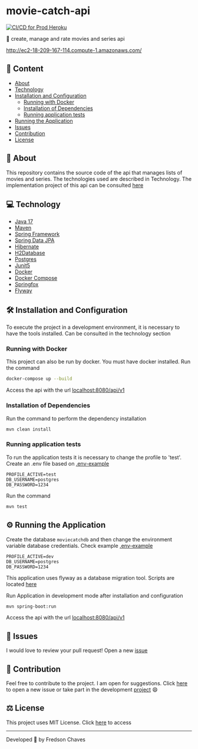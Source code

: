 # movie-catch-api

[![CI/CD for Prod Heroku](https://github.com/fredsonchaves07/movie-catch-api/actions/workflows/prod.yml/badge.svg?branch=main)](https://github.com/fredsonchaves07/movie-catch-api/actions/workflows/prod.yml)

🍿 create, manage and rate movies and series api

http://ec2-18-209-167-114.compute-1.amazonaws.com/

## 📌 Content

- [About](#-about)
- [Technology](#-technology)
- [Installation and Configuration](#%EF%B8%8F-installation-and-configuration)
    - [Running with Docker](#running-with-docker)
    - [Installation of Dependencies](#installation-of-dependencies)
    - [Running application tests](#running-application-tests)
- [Running the Application](#%EF%B8%8F-running-the-application)
- [Issues](#-issues)
- [Contribution](#-contribution)
- [License](#%EF%B8%8F-license)

## 🚀 About

This repository contains the source code of the api that manages lists of movies and series. The technologies used are
described in Technology. The implementation project of this api can be
consulted [here](https://github.com/fredsonchaves07/movie-catch-api/projects/1)

## 💻 Technology

- [Java 17](https://www.java.com/en/)
- [Maven](https://maven.apache.org/)
- [Spring Framework](https://spring.io/)
- [Spring Data JPA](https://spring.io/projects/spring-data-jpa)
- [Hibernate](https://hibernate.org/)
- [H2Database](https://www.h2database.com/html/main.html)
- [Postgres](https://www.postgresql.org/)
- [Junit5](https://junit.org/junit5/)
- [Docker](https://www.docker.com/)
- [Docker Compose](https://docs.docker.com/compose/)
- [Springfox](https://springfox.github.io/springfox/docs/current/)
- [Flyway](https://flywaydb.org/)

## 🛠️ Installation and Configuration

To execute the project in a development environment, it is necessary to have the tools installed. Can be consulted in
the technology section

### Running with Docker

This project can also be run by docker. You must have docker installed.
Run the command

```bash
docker-compose up --build
```

Access the api with the url [localhost:8080/api/v1](localhost:8080/api/v1)

### Installation of Dependencies

Run the command to perform the dependency installation

```bash
mvn clean install
```

### Running application tests

To run the application tests it is necessary to change the profile to 'test'. Create an .env file based
on [.env-example](https://github.com/fredsonchaves07/movie-catch-api/blob/main/.env-example)

```properties
PROFILE_ACTIVE=test
DB_USERNAME=postgres
DB_PASSWORD=1234
```

Run the command

```bash
mvn test
```

## ⚙️ Running the Application

Create the database `moviecatchdb` and then change the environment variable database credentials. Check
example [.env-example](https://github.com/fredsonchaves07/movie-catch-api/blob/main/.env-example)

```properties
PROFILE_ACTIVE=dev
DB_USERNAME=postgres
DB_PASSWORD=1234
```

This application uses flyway as a database migration tool.
Scripts are located [here](https://github.com/fredsonchaves07/movie-catch-api/tree/main/src/main/resources/db/migration)

Run Application in development mode after installation and configuration

```bash
mvn spring-boot:run
```

Access the api with the url [localhost:8080/api/v1](localhost:8080/api/v1)

## 🐛 Issues

I would love to review your pull request! Open a new [issue](https://github.com/fredsonchaves07/movie-catch-api/issues)

## 🤝 Contribution

Feel free to contribute to the project. I am open for suggestions.
Click [here](https://github.com/fredsonchaves07/movie-catch-api/issues) to open a new issue or take part in the
development [project](https://github.com/fredsonchaves07/movie-catch-api/projects/1) 😄

## ⚖️ License

This project uses MIT License. Click [here](https://github.com/fredsonchaves07/movie-catch-api/blob/main/LICENSE) to
access

---
Developed 💙 by Fredson Chaves
